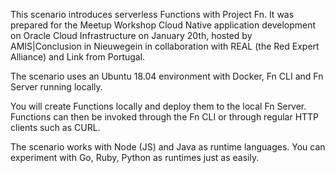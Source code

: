 This scenario introduces serverless Functions with Project Fn. It was prepared for the Meetup Workshop Cloud Native application development on Oracle Cloud Infrastructure on January 20th, hosted by AMIS|Conclusion in Nieuwegein in collaboration with REAL (the Red Expert Alliance) and Link from Portugal.

The scenario uses an Ubuntu 18.04 environment with Docker, Fn CLI and Fn Server running locally. 

You will create Functions locally and deploy them to the local Fn Server. Functions can then be invoked through the Fn CLI or through regular HTTP clients such as CURL.

The scenario works with Node (JS) and Java as runtime languages. You can experiment with Go, Ruby, Python as runtimes just as easily.
